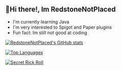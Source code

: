 ## 👋Hi there!, Im RedstoneNotPlaced
- I'm currently learning Java
- I'm very interested to Spigot and Paper plugins
- Fun fact: Im still not good at coding 

[![RedstoneNotPlaced's GitHub stats](https://github-readme-stats.vercel.app/api?username=RedstoneNotPlaced&theme=radical)](https://github.com/RedstoneNotPlaced?tab=repositories)

[![Top Languages](https://github-readme-stats.vercel.app/api/top-langs/?username=RedstoneNotPlaced&theme=radical)](https://en.wikipedia.org/wiki/Programming_language)


[![Secret Rick Roll](https://img.shields.io/badge/YouTube_Music-FF0000?style=for-the-badge&logo=youtube-music&logoColor=white)](https://youtu.be/dQw4w9WgXcQ)
<!---
RedstoneNotPlaced/RedstoneNotPlaced is a ✨ special ✨ repository because its `README.md` (this file) appears on your GitHub profile.
You can click the Preview link to take a look at your changes.
--->
